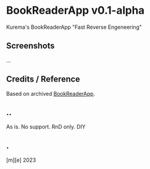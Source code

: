 # BookReaderApp v0.1-alpha

Kurema's BookReaderApp "Fast Reverse Engeneering"

## Screenshots
...

## Credits / Reference
Based on archived [BookReaderApp](https://github.com/kurema/BookViewerApp). 

## ..
As is. No support. RnD only. DIY

## .
[m][e] 2023